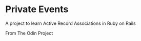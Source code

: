 # Private Events

A project to learn Active Record Associations in Ruby on Rails

From The Odin Project
